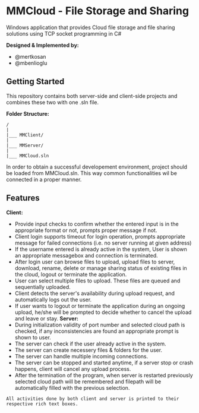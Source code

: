 # MMCloud - File Storage and Sharing

Windows application that provides Cloud file storage and file sharing solutions using TCP socket programming in C#

**Designed & Implemented by:**

* @mertkosan
* @mbenlioglu

## Getting Started

This repository contains both server-side and client-side projects and combines these two with one .sln file.

**Folder Structure:**

	/
	|
	|___ MMClient/
	|
	|___ MMServer/
	|
	|___ MMCloud.sln

In order to obtain a successful developement environment, project should be loaded from MMCloud.sln. This way
common functionalities wil be connected in a proper manner.

## Features

__Client:__
  * Provide input checks to confirm whether the entered input is in the appropriate format or not, prompts proper
    message if not.
  * Client login supports timeout for login operation, prompts appropriate message for failed connections (i.e. no
    server running at given address)
  * If the username entered is already active in the system, User is shown an appropriate messagebox and connection
    is terminated.
  * After login user can browse files to upload, upload files to server, download, rename, delete or manage sharing
    status of existing files in the cloud, logout or terminate the application. 
  * User can select multiple files to upload. These files are queued and sequentially uploaded.
  * Client detects the server's availability during upload request, and automatically logs out the user.
  * If user wants to logout or terminate the application during an ongoing upload, he/she will be prompted to decide
    whether to cancel the upload  and leave or stay.
__Server:__
  * During initialization validity of port number and selected cloud path is checked, if any inconsistencies are found
    an appropriate prompt is shown to user.
  * The server can check if the user already active in the system.
  * The server can create necessery files & folders for the user.
  * The server can handle multiple incoming connections.
  * The server can be stopped and started anytime, if a server stop or crash happens, client will cancel any upload
    process.
  * After the termination of the program, when server is restarted previously selected cloud path will be remembered
    and filepath will be automatically filled with the previous selection.

`All activities done by both client and server is printed to their respective rich text boxes.`